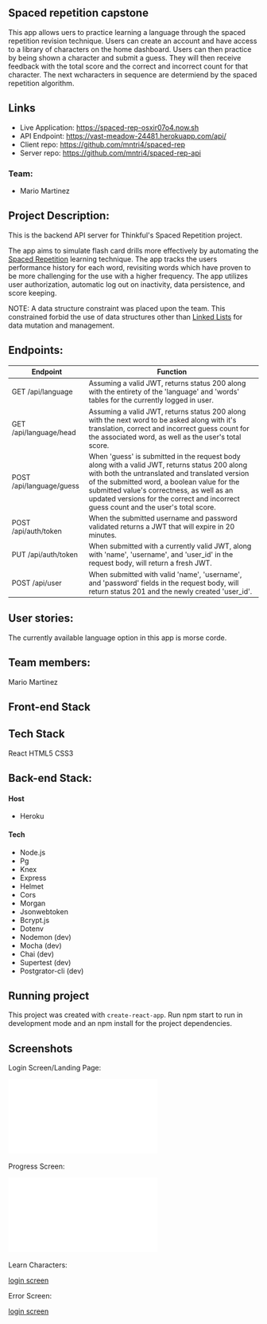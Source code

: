 ## Spaced repetition capstone
This app allows uers to practice learning a language through the spaced repetition revision technique. Users can create an account and have access to a library of characters on the home dashboard.  Users can then practice by being shown a character and submit a guess.  They will then receive feedback with the total score and the correct and incorrect count for that character. The next wcharacters in sequence are determiend by the spaced repetition algorithm.

## Links
* Live Application: https://spaced-rep-osxir07o4.now.sh
* API Endpoint: https://vast-meadow-24481.herokuapp.com/api/
* Client repo: https://github.com/mntri4/spaced-rep
* Server repo: https://github.com/mntri4/spaced-rep-api

### Team: 
- Mario Martinez

## Project Description:

This is the backend API server for Thinkful's Spaced Repetition project.

The app aims to simulate flash card drills more effectively by automating the [Spaced Repetition](https://en.wikipedia.org/wiki/Spaced_repetition)   learning technique.  The app tracks the users performance history for each word, revisiting words which have proven to be more challenging for the use with a higher frequency.  The app utilizes user authorization, automatic log out on inactivity, data persistence, and score keeping.  

NOTE:  A data structure constraint was placed upon the team.  This constrained forbid the use of data structures other than [Linked Lists](https://en.wikipedia.org/wiki/Linked_list) for data mutation and management.

 ## Endpoints:
|  Endpoint   | Function |
|		--			  |		--	 	|
| GET /api/language | Assuming a valid JWT, returns status 200 along with the entirety of the 'language' and 'words' tables for the currently logged in user. |
| GET /api/language/head |  Assuming a valid JWT, returns status 200 along with the next word to be asked along with it's translation, correct and incorrect guess count for the associated word, as well as the user's total score.  |
|POST /api/language/guess | When 'guess' is submitted in the request body along with a valid JWT, returns status 200 along with both the untranslated and translated version of the submitted word, a boolean value for the submitted value's correctness, as well as an updated versions for the correct and incorrect guess count and the user's total score. |
| POST /api/auth/token  | When the submitted username and password validated returns a JWT that will expire in 20 minutes.  |
| PUT /api/auth/token | When submitted with a currently valid JWT, along with 'name', 'username', and 'user_id' in the request body, will return a fresh JWT. |
| POST /api/user  | When submitted with valid 'name', 'username', and 'password' fields in the request body, will return status 201 and the newly created 'user_id'.|

## User stories: 
The currently available language option in this app is morse corde.

## Team members:
Mario Martinez

## Front-end Stack
## Tech Stack
React
HTML5
CSS3

## Back-end Stack:

#### Host 
- Heroku
#### Tech
- Node.js
- Pg
- Knex
- Express
- Helmet
- Cors
- Morgan
- Jsonwebtoken
- Bcrypt.js
- Dotenv
- Nodemon (dev)
- Mocha (dev)
- Chai (dev)
- Supertest (dev)
- Postgrator-cli (dev)

## Running project
This project was created with `create-react-app`.  Run npm start to run in development mode and an npm install for the project dependencies.

## Screenshots
Login Screen/Landing Page:

![login screen](screenshots/one.pdf)

Progress Screen:

![login screen](screenshots/two.pdf)

Learn Characters:

[login screen](screenshots/three.pdf)

Error Screen:

[login screen](screenshots/four.pdf)
